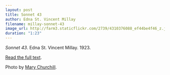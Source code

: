```yaml
---
layout: post
title: Sonnet 43
author: Edna St. Vincent Millay
filename: millay-sonnet-43
image_url: http://farm3.staticflickr.com/2739/4310376088_ef44be4f46_z.jpg
duration: "1:23"
---
```


_Sonnet 43_.  Edna St. Vincent Millay.  1923.

[Read the full text](http://www.poets.org/viewmedia.php/prmMID/15420).

Photo by [Mary Churchill](http://www.flickr.com/photos/marylchurchill/4310376088/).
